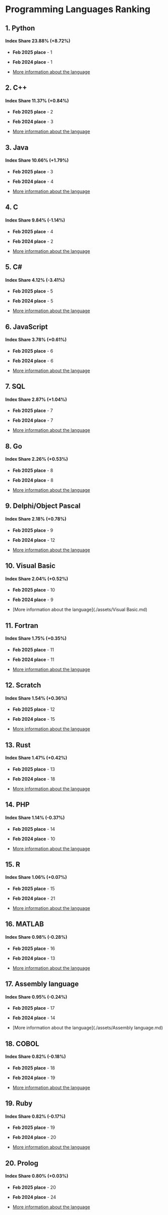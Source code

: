 # Programming Languages Ranking

## 1. Python

#### Index Share 23.88% (+8.72%)

*  **Feb 2025 place** - 1

*  **Feb 2024 place** - 1

* [More information about the language](./assets/Python.md)

## 2. C++

#### Index Share 11.37% (+0.84%)

*  **Feb 2025 place** - 2

*  **Feb 2024 place** - 3

* [More information about the language](./assets/C++.md)

## 3. Java

#### Index Share 10.66% (+1.79%)

*  **Feb 2025 place** - 3

*  **Feb 2024 place** - 4

* [More information about the language](./assets/Java.md)

## 4. C

#### Index Share 9.84% (-1.14%)

*  **Feb 2025 place** - 4

*  **Feb 2024 place** - 2

* [More information about the language](./assets/C.md)

## 5. C#

#### Index Share 4.12% (-3.41%)

*  **Feb 2025 place** - 5

*  **Feb 2024 place** - 5

* [More information about the language](./assets/C#.md)

## 6. JavaScript

#### Index Share 3.78% (+0.61%)

*  **Feb 2025 place** - 6

*  **Feb 2024 place** - 6

* [More information about the language](./assets/JavaScript.md)

## 7. SQL

#### Index Share 2.87% (+1.04%)

*  **Feb 2025 place** - 7

*  **Feb 2024 place** - 7

* [More information about the language](./assets/SQL.md)

## 8. Go

#### Index Share 2.26% (+0.53%)

*  **Feb 2025 place** - 8

*  **Feb 2024 place** - 8

* [More information about the language](./assets/Go.md)

## 9. Delphi/Object Pascal

#### Index Share 2.18% (+0.78%)

*  **Feb 2025 place** - 9

*  **Feb 2024 place** - 12

* [More information about the language](./assets/Pascal.md)

## 10. Visual Basic

#### Index Share 2.04% (+0.52%)

*  **Feb 2025 place** - 10

*  **Feb 2024 place** - 9

* [More information about the language](./assets/Visual Basic.md)

## 11. Fortran

#### Index Share 1.75% (+0.35%)

*  **Feb 2025 place** - 11

*  **Feb 2024 place** - 11

* [More information about the language](./assets/Fortran.md)

## 12. Scratch

#### Index Share 1.54% (+0.36%)

*  **Feb 2025 place** - 12

*  **Feb 2024 place** - 15

* [More information about the language](./assets/Scratch.md)

## 13. Rust

#### Index Share 1.47% (+0.42%)

*  **Feb 2025 place** - 13

*  **Feb 2024 place** - 18

* [More information about the language](./assets/Rust.md)

## 14. PHP

#### Index Share 1.14% (-0.37%)

*  **Feb 2025 place** - 14

*  **Feb 2024 place** - 10

* [More information about the language](./assets/PHP.md)

## 15. R

#### Index Share 1.06% (+0.07%)

*  **Feb 2025 place** - 15

*  **Feb 2024 place** - 21

* [More information about the language](./assets/R.md)

## 16. MATLAB

#### Index Share 0.98% (-0.28%)

*  **Feb 2025 place** - 16

*  **Feb 2024 place** - 13

* [More information about the language](./assets/MATLAB.md)

## 17. Assembly language

#### Index Share 0.95% (-0.24%)

*  **Feb 2025 place** - 17

*  **Feb 2024 place** - 14

* [More information about the language](./assets/Assembly language.md)

## 18. COBOL

#### Index Share 0.82% (-0.18%)

*  **Feb 2025 place** - 18

*  **Feb 2024 place** - 19

* [More information about the language](./assets/COBOL.md)

## 19. Ruby

#### Index Share 0.82% (-0.17%)

*  **Feb 2025 place** - 19

*  **Feb 2024 place** - 20

* [More information about the language](./assets/Ruby.md)

## 20. Prolog

#### Index Share 0.80% (+0.03%)

*  **Feb 2025 place** - 20

*  **Feb 2024 place** - 24

* [More information about the language](./assets/Prolog.md)